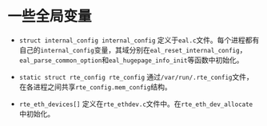 # 一些全局变量

+ `struct internal_config internal_config`
定义于`eal.c`文件。每个进程都有自己的`internal_config`变量，其域分别在`eal_reset_internal_config`，`eal_parse_common_option`和`eal_hugepage_info_init`等函数中初始化。

+ `static struct rte_config rte_config`
通过`/var/run/.rte_config`文件，在各进程之间共享`rte_config.mem_config`结构。

+ `rte_eth_devices[]`
定义在`rte_ethdev.c`文件中。在`rte_eth_dev_allocate`中初始化。


